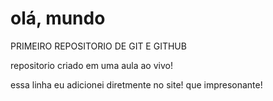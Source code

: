 # olá, mundo
PRIMEIRO REPOSITORIO DE GIT E GITHUB

repositorio criado em uma aula ao vivo!

essa linha eu adicionei diretmente no site! que impresonante!

